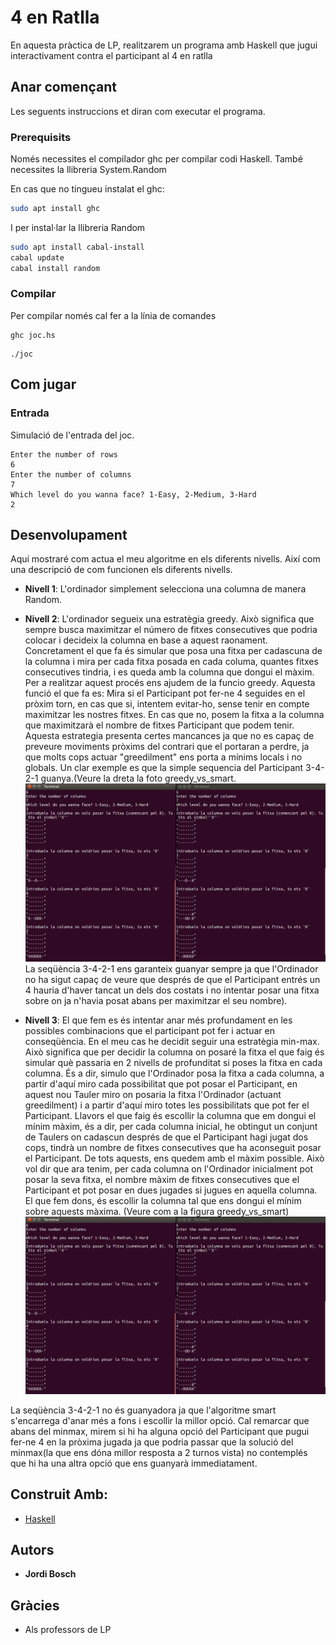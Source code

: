 # 4 en Ratlla

En aquesta pràctica de LP, realitzarem un programa amb Haskell que jugui interactivament contra el participant al 4 en ratlla

## Anar començant

Les seguents instruccions et diran com executar el programa.

### Prerequisits

Només necessites el compilador ghc per compilar codi Haskell. També necessites la llibreria System.Random

En cas que no tingueu instalat el ghc:

```bash
sudo apt install ghc
```
I per instal·lar la llibreria Random

```bash
sudo apt install cabal-install
cabal update
cabal install random
```

### Compilar

Per compilar només cal fer a la línia de comandes

```
ghc joc.hs
```

```
./joc
```

## Com jugar


### Entrada

Simulació de l'entrada del joc.

```
Enter the number of rows
6
Enter the number of columns
7
Which level do you wanna face? 1-Easy, 2-Medium, 3-Hard
2
```

## Desenvolupament

Aquí mostraré com actua el meu algoritme en els diferents nivells. Així com una descripció de com funcionen els diferents nivells.
-  **Nivell 1**: L'ordinador simplement selecciona una columna de manera Random.


* **Nivell 2**: L'ordinador segueix una estratègia greedy. Això significa que sempre busca maximitzar el número de fitxes consecutives que podria colocar i decideix la columna en base a aquest raonament.
Concretament el que fa és simular que posa una fitxa per cadascuna de la columna i mira per cada fitxa posada en cada columa, quantes fitxes consecutives tindria, i es queda amb la columna que dongui el màxim.
Per a realitzar aquest procés ens ajudem de la funcio greedy. Aquesta funció el que fa es:
Mira si el Participant pot fer-ne 4 seguides en el pròxim torn, en cas que si, intentem evitar-ho, sense tenir en compte maximitzar les nostres fitxes. En cas que no, posem la fitxa a la columna que maximitzarà el nombre de fitxes Participant que podem tenir.
Aquesta estrategia presenta certes mancances ja que no es capaç de preveure moviments pròxims del contrari que el portaran a perdre, ja que molts cops actuar "greedilment" ens porta a mínims locals i no globals. Un clar
exemple es que la simple sequencia del Participant 3-4-2-1 guanya.(Veure la dreta la foto greedy_vs_smart. ![Comparativa dels Algoritmes](greedy_vs_smart.png)
 La seqüència 3-4-2-1 ens garanteix guanyar sempre ja que l'Ordinador no ha sigut capaç de veure que després de que el Participant entrés un 4 hauria d'haver tancat un dels dos costats i no intentar posar una fitxa sobre on ja n'havia posat abans per maximitzar el seu nombre).

* **Nivell 3**: El que fem es és intentar anar més profundament en les possibles combinacions que el participant pot fer i actuar en conseqüència. En el meu cas he decidit seguir una estratègia min-max. Això significa que per decidir la columna on posaré la fitxa el que faig és simular què passaria en 2 nivells de profunditat si poses la fitxa en cada columna.
És a dir, simulo que l'Ordinador posa la fitxa a cada columna, a partir d'aquí miro cada possibilitat que pot posar el Participant, en aquest nou Tauler miro on posaria la fitxa l'Ordinador (actuant greedilment) i a partir d'aquí miro totes les possibilitats que pot fer el Participant.
Llavors el que faig és escollir la columna que em dongui el mínim màxim, és a dir, per cada columna inicial, he obtingut un conjunt de Taulers on cadascun després de que el Participant hagi jugat dos cops, tindrà un nombre de fitxes consecutives que ha aconseguit posar el Participant. De tots aquests, ens quedem amb el màxim possible. Això vol dir que ara tenim, per cada columna on l'Ordinador inicialment pot posar la seva fitxa, el nombre màxim de fitxes consecutives que el Participant et pot posar en dues jugades si jugues en aquella columna. El que fem dons, és escollir la columna tal que ens dongui el mínim sobre aquests màxima. (Veure com a la figura greedy_vs_smart) ![Comparativa dels algoritmes](greedy_vs_smart.png)

La seqüència 3-4-2-1 no és guanyadora ja que l'algoritme smart s'encarrega d'anar més a fons i escollir la millor opció.
Cal remarcar que abans del minmax, mirem si hi ha alguna opció del Participant que pugui fer-ne 4 en la pròxima jugada ja que podria passar que la solució del minmax(la que ens dóna millor resposta a 2 turnos vista) no contemplés que hi ha una altra opció que ens guanyarà immediatament.


## Construit Amb:

* [Haskell](https://www.haskell.org/)

## Autors

* **Jordi Bosch**

## Gràcies

* Als professors de LP